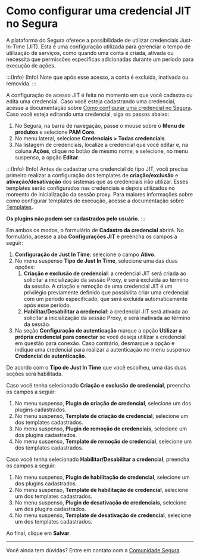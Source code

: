 # Como configurar uma credencial JIT no Segura

A plataforma do Segura oferece a possibilidade de utilizar credenciais Just-In-Time (JIT). Esta é uma configuração utilizada para gerenciar o tempo de utilização de serviços, como quando uma conta é criada, ativada ou necessita que permissões específicas adicionadas durante um período para execução de ações.

:::(Info) (Info)
Note que após esse acesso, a conta é excluída, inativada ou removida.
:::

A configuração de acesso JIT é feita no momento em que você cadastra ou edita uma credencial. Caso você esteja cadastrando uma credencial, acesse a documentação sobre [Como configurar uma credencial no Segura](v4/docs/pt/pam-how-to-set-up-a-credential-in-senhasegura). Caso você esteja editando uma credencial, siga os passos abaixo:

1. No Segura, na barra de navegação, passe o mouse sobre o **Menu de produtos** e selecione **PAM Core**.  
2. No menu lateral, selecione **Credenciais > Todas credenciais**.
3. Na listagem de credenciais, localize a credencial que você editar e, na coluna **Ações**, clique no botão de mesmo nome, e selecione, no menu suspenso, a opção **Editar**.

:::(Info) (Info)
Antes de cadastrar uma credencial do tipo JIT, você precisa primeiro realizar a configuração dos templates de **criação/exclusão** e **ativação/desativação** dos sistemas que as credenciais irão utilizar. Esses templates serão configurados nas credenciais e depois utilizados no momento de inicialização da sessão proxy. Para maiores informações sobre como configurar templates de execução, acesse a documentação sobre [Templates](/v4/docs/pt/executions-templates-home).

**Os plugins não podem ser cadastrados pelo usuário.**
:::

Em ambos os modos, o formulário de **Cadastro da credencial** abrirá. No formulário, acesse a aba **Configurações JIT** e preencha os campos a seguir:

1. **Configuração de Just In Time**: selecione o campo **Ativo**.
2. No menu suspenso **Tipo de Just In Time**, selecione uma das duas opções:
    1. **Criação e exclusão de credencial**: a credencial JIT será criada ao solicitar a inicialização da sessão Proxy, e será excluída ao término da sessão. A criação e remoção de uma credencial JIT é um privilégio previamente definido que possibilita criar uma credencial com um período especificado, que será excluída automaticamente após esse período.
    2. **Habilitar/Desabilitar a credencial**: a credencial JIT será ativada ao solicitar a inicialização da sessão Proxy, e será inativada ao término da sessão.
3. Na seção **Configuração de autenticação** marque a opção **Utilizar a própria credencial para conectar** se você deseja utilizar a credencial em questão para conexão. Caso contrário, desmarque a opção e indique uma credencial para realizar a autenticação no menu suspenso **Credencial de autenticação**.

De acordo com o **Tipo de Just In Time** que você escolheu, uma das duas seções será habilitada.

Caso você tenha selecionado **Criação e exclusão de credencial**, preencha os campos a seguir:

1. No menu suspenso, **Plugin de criação de credencial**, selecione um dos plugins cadastrados.
2. No menu suspenso, **Template de criação de credencial**, selecione um dos templates cadastrados.
3. No menu suspenso, **Plugin de remoção de credenciais**, selecione um dos plugins cadastrados.
4. No menu suspenso, **Template de remoção de credencial**, selecione um dos templates cadastrados.

Caso você tenha selecionado **Habilitar/Desabilitar a credencial**, preencha os campos a seguir:

1. No menu suspenso, **Plugin de habilitação de credencial**, selecione um dos plugins cadastrados.
2. No menu suspenso, **Template de habilitação de credencial**, selecione um dos templates cadastrados.
3. No menu suspenso, **Plugin de desativação de credenciais**, selecione um dos plugins cadastrados.
4. No menu suspenso, **Template de desativação de credencial**, selecione um dos templates cadastrados.

Ao final, clique em **Salvar**.

---

Você ainda tem dúvidas? Entre em contato com a [Comunidade Segura](https://community.Segura.io/).